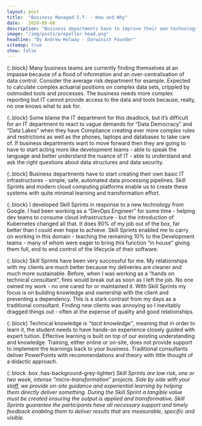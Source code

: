 ```yaml
---
layout: post
title:  "Business Managed I.T. - How and Why"
date:   2020-09-08
description: "Business departments have to improve their own technology game for better capabilities and a better relationship with central I.T."
image: "/img/posts/propeller-head.png"
headline: "By Andrew Holway - Darwinist Founder"
sitemap: true
show: false
---
```


{:.block}
Many business teams are currently finding themselves at an impasse because of a flood of information and an over-centralisation of data control. Consider the average risk department for example. Expected to calculate complex actuarial positions on complex data sets, crippled by outmoded tools and processes. The business needs more complex reporting but IT cannot provide access to the data and tools because, really, no one knows what to ask for.

{:.block}
Some blame the IT department for this deadlock, but it’s difficult for an IT department to react to vague demands for “Data Democracy” and “Data Lakes” when they have Compliance creating ever more complex rules and restrictions as well as the phones, laptops and databases to take care of. If business departments want to move forward then they are going to have to start acting more like development teams - able to speak the language and better understand the nuance of IT - able to understand and ask the right questions about data structures and data security.

{:.block}
Business departments have to start creating their own basic IT infrastructures - simple, safe, automated data processing pipelines. Skill Sprints and modern cloud computing platforms enable us to create these systems with quite minimal learning and transformation effort. 

{:.block}
I developed Skill Sprints in response to a new technology from Google. I had been working as a “DevOps Engineer” for some time - helping dev teams to consume cloud infrastructure - but the introduction of Kubernetes changed all that. It does 90% of my job out of the box, far better than I could ever hope to achieve. Skill Sprints enabled me to carry on working in this domain - teaching the remaining 10% to the Development teams - many of whom were eager to bring this function “in house” giving them full, end to end control of the lifecycle of their software.

{:.block}
Skill Sprints have been very successful for me. My relationships with my clients are much better because my deliveries are cleaner and much more sustainable. Before, when I was working as a “hands on technical consultant”, fires would break out as soon as I left the job. No one owned my work - no one cared for or maintained it. With Skill Sprints my focus is on building knowledge and ownership with the client and preventing a dependency. This is a stark contrast from my days as a traditional consultant. Finding new clients was annoying so I inevitably dragged things out - often at the expense of quality and good relationships.

{:.block}
Technical knowledge is _“tacit knowledge”_, meaning that in order to learn it, the student needs to have hands-on experience closely guided with expert tuition. Effective learning is built on top of our existing understanding and knowledge. Training, either online or on-site, does not provide support to implement the learnings back to your business. Traditional consultants deliver PowerPoints with recommendations and theory with little thought of a didactic approach.

{:.block .box .has-background-grey-lighter}
_Skill Sprints are low risk, one or two week, intense “micro-transformation” projects. Side by side with your staff, we provide on-site guidance and experiential learning by helping them directly deliver something. During the Skill Sprint a tangible value must be created ensuring the output is applied and transformative. Skill Sprints guarantee the participants have all necessary support and timely feedback enabling them to deliver results that are measurable, specific and visible._